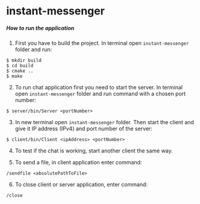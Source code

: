 # instant-messenger

##### How to run the application
1. First you have to build the project. In terminal open `instant-messenger` folder and run:
```
$ mkdir build
$ cd build
$ cmake ..
$ make
```

2. To run chat application first you need to start the server.
In terminal open `instant-messenger` folder and run command with a chosen port number:
```
$ server/bin/Server <portNumber>
```

3. In new terminal open `instant-messenger` folder.
Then start the client and give it IP address (IPv4) and port number of the server:
```
$ client/bin/Client <ipAddress> <portNumber>
```

4. To test if the chat is working, start another client the same way.

5. To send a file, in client application enter command:
```
/sendfile <absolutePathToFile>
```

6. To close client or server application, enter command:
```
/close
```
